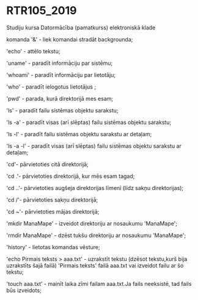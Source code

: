 # RTR105_2019
Studiju kursa Datormācība (pamatkurss) elektroniskā klade

komanda '&' - liek komandai stradāt backgrounda;

'echo' - attēlo tekstu;

'uname' - paradīt informāciju par sistēmu;

'whoami' - paradīt informāciju par lietotāju;

'who' - paradīt ielogotus lietotājus ;

'pwd' - parada, kurā direktorijā mes esam;

'ls' - paradīt failu sistēmas objektu sarakstu;

'ls -a' - paradīt visas (arī slēptas) failu sistēmas objektu sarakstu;

'ls -l' - paradīt failu sistēmas objektu sarakstu ar detaļam;

'ls -a -l' - paradīt visas (arī slēptas) failu sistēmas objektu sarakstu ar detaļam;

'cd'- pārvietoties citā direktorijā;

'cd .'- pārvietoties direktorijā, kur mēs esam tagad;

'cd ..'- pārvietoties augšeja direktorijas līmenī (līdz sakņu direktorijas);

'cd /'- pārvietoties sakņu direktorijā;

'cd ~'- pārvietoties mājas direktorijā;

'mkdir ManaMape' - izveidot direktoriju ar nosaukumu 'ManaMape';

'rmdir ManaMape' - dzēst tukšu direktoriju ar nosaukumu 'ManaMape';

'history' - lietotas komandas vēsture;

'echo Pirmais teksts > aaa.txt' - uzrakstīt tekstu (dzēsot tekstu,kurš bija uzrakstīts šajā failā) 'Pirmais teksts' failā aaa.txt vai izveidot failu ar šo tekstu; 

'touch aaa.txt' - mainīt laika zīmi failam aaa.txt.Ja fails neeksistē, tad fails būs izveidots;
